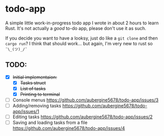 # todo-app
A simple little work-in-progress todo app I wrote in about 2 hours to learn Rust.
It's not actually a _good_ to-do app, please don't use it as such.

If you decide you want to have a looksy, just do like a `git clone` and then `cargo run`? I think that should work... but again, I'm very new to rust so `¯\_(ツ)_/¯`

## TODO:
- [X] ~~Initial implementaion:~~
    - [X] ~~Tasks struct~~
    - [X] ~~List of tasks~~
    - [X] ~~Printing to terminal~~
- [ ] Console menus https://github.com/aubergine5678/todo-app/issues/3
- [ ] Adding/removing tasks https://github.com/aubergine5678/todo-app/issues/1
- [ ] Editing tasks https://github.com/aubergine5678/todo-app/issues/2
- [ ] Saving and loading tasks from a file https://github.com/aubergine5678/todo-app/issues/4
